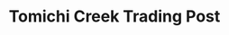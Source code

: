 ---
title: "Tomichi Creek Trading Post"
url: /sargents/tomichi-creek-trading-post/
shop: Lebensmittel
---